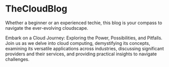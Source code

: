 # TheCloudBlog
Whether a beginner or an experienced techie, this blog is your compass to navigate the ever-evolving cloudscape.

Embark on a Cloud Journey: Exploring the Power, Possibilities, and Pitfalls. Join us as we delve into cloud computing, demystifying its concepts, examining its versatile applications across industries, discussing significant providers and their services, and providing practical insights to navigate challenges.
